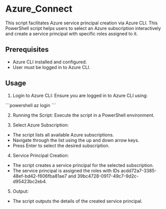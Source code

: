 # Azure_Connect

This script facilitates Azure service principal creation via Azure CLI. This PowerShell script helps users to select an Azure subscription interactively and create a service principal with specific roles assigned to it.

## Prerequisites

* Azure CLI installed and configured.
* User must be logged in to Azure CLI.

## Usage

1. Login to Azure CLI:
Ensure you are logged in to Azure CLI using:

´´´powershell
az login
´´´

2. Running the Script:
Execute the script in a PowerShell environment.

3. Select Azure Subscription:

* The script lists all available Azure subscriptions.
* Navigate through the list using the up and down arrow keys.
* Press Enter to select the desired subscription.

4. Service Principal Creation:

* The script creates a service principal for the selected subscription.
* The service principal is assigned the roles with IDs acdd72a7-3385-48ef-bd42-f606fba81ae7 and 39bc4728-0917-49c7-9d2c-d95423bc2eb4.

5. Output:

* The script outputs the details of the created service principal.